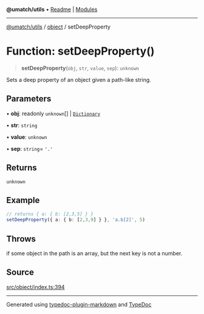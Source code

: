 **@umatch/utils** • [Readme](../../index.md) \| [Modules](../../modules.md)

***

[@umatch/utils](../../modules.md) / [object](../index.md) / setDeepProperty

# Function: setDeepProperty()

> **setDeepProperty**(`obj`, `str`, `value`, `sep`): `unknown`

Sets a deep property of an object given a path-like string.

## Parameters

• **obj**: readonly `unknown`[] \| [`Dictionary`](../../index/type-aliases/Dictionary.md)

• **str**: `string`

• **value**: `unknown`

• **sep**: `string`= `'.'`

## Returns

`unknown`

## Example

```ts
// returns { a: { b: [2,3,5] } }
setDeepProperty({ a: { b: [2,3,9] } }, 'a.b[2]', 5)
```

## Throws

if some object in the path is an array, but the next key is not a number.

## Source

[src/object/index.ts:394](https://github.com/umatch-oficial/utils/blob/7d512db/src/object/index.ts#L394)

***

Generated using [typedoc-plugin-markdown](https://www.npmjs.com/package/typedoc-plugin-markdown) and [TypeDoc](https://typedoc.org/)
